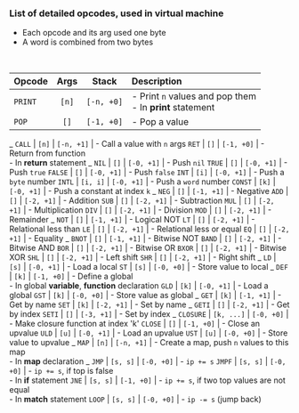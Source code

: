 ### List of detailed opcodes, used in virtual machine

- Each opcode and its arg used one byte
- A word is combined from two bytes

<br>

Opcode|Args|Stack|Description
:--|:--:|:--:|:--
`PRINT` | `[n]`    | `[-n, +0]` | - Print `n` values and pop them<br>- In **print** statement
`POP`   | `[]`     | `[-1, +0]` | - Pop a value
_
`CALL`  | `[n]`    | `[-n, +1]` | - Call a value with `n` args
`RET`   | `[]`     | `[-1, +0]` | - Return from function<br>- In **return** statement
_
`NIL`   | `[]`     | `[-0, +1]` | - Push `nil`
`TRUE`  | `[]`     | `[-0, +1]` | - Push `true`
`FALSE` | `[]`     | `[-0, +1]` | - Push `false`
`INT`   | `[i]`    | `[-0, +1]` | - Push a `byte` number
`INTL`  | `[i, i]` | `[-0, +1]` | - Push a `word` number
`CONST` | `[k]`    | `[-0, +1]` | - Push a constant at index `k`
_
`NEG`   | `[]`     | `[-1, +1]` | - Negative
`ADD`   | `[]`     | `[-2, +1]` | - Addition
`SUB`   | `[]`     | `[-2, +1]` | - Subtraction
`MUL`   | `[]`     | `[-2, +1]` | - Multiplication
`DIV`   | `[]`     | `[-2, +1]` | - Division
`MOD`   | `[]`     | `[-2, +1]` | - Remainder
_
`NOT`   | `[]`     | `[-1, +1]` | - Logical NOT
`LT`    | `[]`     | `[-2, +1]` | - Relational less than
`LE`    | `[]`     | `[-2, +1]` | - Relational less or equal
`EQ`    | `[]`     | `[-2, +1]` | - Equality
_
`BNOT`  | `[]`     | `[-1, +1]` | - Bitwise NOT
`BAND`  | `[]`     | `[-2, +1]` | - Bitwise AND
`BOR`   | `[]`     | `[-2, +1]` | - Bitwise OR
`BXOR`  | `[]`     | `[-2, +1]` | - Bitwise XOR
`SHL`   | `[]`     | `[-2, +1]` | - Left shift 
`SHR`   | `[]`     | `[-2, +1]` | - Right shift
_
`LD`    | `[s]`    | `[-0, +1]` | - Load a local
`ST`    | `[s]`    | `[-0, +0]` | - Store value to local
_
`DEF`   | `[k]`    | `[-1, +0]` | - Define a global<br>- In global **variable**, **function** declaration
`GLD`   | `[k]`    | `[-0, +1]` | - Load a global
`GST`   | `[k]`    | `[-0, +0]` | - Store value as global
_
`GET`   | `[k]`    | `[-1, +1]` | - Get by name
`SET`   | `[k]`    | `[-2, +1]` | - Set by name
_
`GETI`  | `[]`     | `[-2, +1]` | - Get by index
`SETI`  | `[]`     | `[-3, +1]` | - Set by index
_
`CLOSURE` | `[k, ...]` | `[-0, +0]` | - Make closure function at index 'k'
`CLOSE`   | `[]`       | `[-1, +0]` | - Close an upvalue
`ULD`     | `[u]`      | `[-0, +1]` | - Load an upvalue
`UST`     | `[u]`      | `[-0, +0]` | - Store value to upvalue
_
`MAP`   | `[n]`    | `[-n, +1]` | - Create a map, push `n` values to this map<br>- In **map** declaration
_
`JMP`   | `[s, s]` | `[-0, +0]` | - `ip += s`
`JMPF`  | `[s, s]` | `[-0, +0]` | - `ip += s`, if top is false<br>- In **if** statement
`JNE`   | `[s, s]` | `[-1, +0]` | - `ip += s`, if two top values are not equal<br>- In **match** statement
`LOOP`  | `[s, s]` | `[-0, +0]` | - `ip -= s` (jump back)
